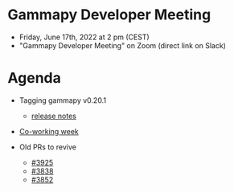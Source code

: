 # Gammapy Developer Meeting

* Friday, June 17th, 2022 at 2 pm (CEST)
* "Gammapy Developer Meeting" on Zoom (direct link on Slack)
# Agenda

* Tagging gammapy v0.20.1
  * [release notes](https://github.com/gammapy/gammapy/pull/3992)
  
* [Co-working week](https://github.com/gammapy/gammapy-meetings/blob/master/coding-sprints/2022-06-Barcelona/README.md)

* Old PRs to revive
   * [#3925](https://github.com/gammapy/gammapy/pull/3925)
   * [#3838](https://github.com/gammapy/gammapy/pull/3838)
   * [#3852](https://github.com/gammapy/gammapy/pull/3852)


 


